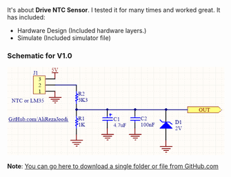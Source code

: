 It's about **Drive NTC Sensor**. I tested it for many times and worked great. It has included:

- Hardware Design (Included hardware layers.)
- Simulate (Included simulator file)

### Schematic for V1.0
![Drive NTC Sensor](https://github.com/AliRezaJoodi/Electronic-Modules/blob/main/Drive%20NTC%20Sensor/Hardware%20Design/V4.0.png?raw=true)

**Note**: [You can go here to download a single folder or file from GitHub.com](https://minhaskamal.github.io/DownGit/#/home)
